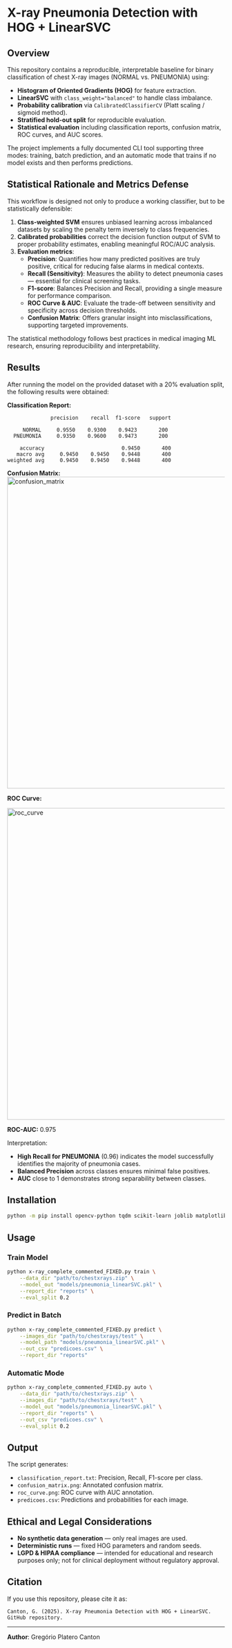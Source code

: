 # X-ray Pneumonia Detection with HOG + LinearSVC

## Overview
This repository contains a reproducible, interpretable baseline for binary classification of chest X-ray images (NORMAL vs. PNEUMONIA) using:

- **Histogram of Oriented Gradients (HOG)** for feature extraction.
- **LinearSVC** with `class_weight="balanced"` to handle class imbalance.
- **Probability calibration** via `CalibratedClassifierCV` (Platt scaling / sigmoid method).
- **Stratified hold-out split** for reproducible evaluation.
- **Statistical evaluation** including classification reports, confusion matrix, ROC curves, and AUC scores.

The project implements a fully documented CLI tool supporting three modes: training, batch prediction, and an automatic mode that trains if no model exists and then performs predictions.

## Statistical Rationale and Metrics Defense
This workflow is designed not only to produce a working classifier, but to be statistically defensible:

1. **Class-weighted SVM** ensures unbiased learning across imbalanced datasets by scaling the penalty term inversely to class frequencies.
2. **Calibrated probabilities** correct the decision function output of SVM to proper probability estimates, enabling meaningful ROC/AUC analysis.
3. **Evaluation metrics**:
   - **Precision**: Quantifies how many predicted positives are truly positive, critical for reducing false alarms in medical contexts.
   - **Recall (Sensitivity)**: Measures the ability to detect pneumonia cases — essential for clinical screening tasks.
   - **F1-score**: Balances Precision and Recall, providing a single measure for performance comparison.
   - **ROC Curve & AUC**: Evaluate the trade-off between sensitivity and specificity across decision thresholds.
   - **Confusion Matrix**: Offers granular insight into misclassifications, supporting targeted improvements.

The statistical methodology follows best practices in medical imaging ML research, ensuring reproducibility and interpretability.

## Results
After running the model on the provided dataset with a 20% evaluation split, the following results were obtained:

**Classification Report:**
```
              precision    recall  f1-score   support

     NORMAL     0.9550    0.9300    0.9423       200
  PNEUMONIA     0.9350    0.9600    0.9473       200

    accuracy                         0.9450       400
   macro avg     0.9450    0.9450    0.9448       400
weighted avg     0.9450    0.9450    0.9448       400
```

**Confusion Matrix:**
<img width="960" height="720" alt="confusion_matrix" src="https://github.com/user-attachments/assets/82e09f93-dc58-4ec9-b303-3e195003df88" />


**ROC Curve:**


<img width="960" height="720" alt="roc_curve" src="https://github.com/user-attachments/assets/480de690-ae90-4793-9035-102573fd7d47" />

**ROC-AUC:** 0.975

Interpretation:
- **High Recall for PNEUMONIA** (0.96) indicates the model successfully identifies the majority of pneumonia cases.
- **Balanced Precision** across classes ensures minimal false positives.
- **AUC** close to 1 demonstrates strong separability between classes.

## Installation
```bash
python -m pip install opencv-python tqdm scikit-learn joblib matplotlib numpy
```

## Usage
### Train Model
```bash
python x-ray_complete_commented_FIXED.py train \
    --data_dir "path/to/chestxrays.zip" \
    --model_out "models/pneumonia_linearSVC.pkl" \
    --report_dir "reports" \
    --eval_split 0.2
```

### Predict in Batch
```bash
python x-ray_complete_commented_FIXED.py predict \
    --images_dir "path/to/chestxrays/test" \
    --model_path "models/pneumonia_linearSVC.pkl" \
    --out_csv "predicoes.csv" \
    --report_dir "reports"
```

### Automatic Mode
```bash
python x-ray_complete_commented_FIXED.py auto \
    --data_dir "path/to/chestxrays.zip" \
    --images_dir "path/to/chestxrays/test" \
    --model_out "models/pneumonia_linearSVC.pkl" \
    --report_dir "reports" \
    --out_csv "predicoes.csv" \
    --eval_split 0.2
```

## Output
The script generates:
- `classification_report.txt`: Precision, Recall, F1-score per class.
- `confusion_matrix.png`: Annotated confusion matrix.
- `roc_curve.png`: ROC curve with AUC annotation.
- `predicoes.csv`: Predictions and probabilities for each image.

## Ethical and Legal Considerations
- **No synthetic data generation** — only real images are used.
- **Deterministic runs** — fixed HOG parameters and random seeds.
- **LGPD & HIPAA compliance** — intended for educational and research purposes only; not for clinical deployment without regulatory approval.

## Citation
If you use this repository, please cite it as:
```
Canton, G. (2025). X-ray Pneumonia Detection with HOG + LinearSVC. GitHub repository.
```

---
**Author**: Gregório Platero Canton



